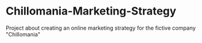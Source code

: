 # Chillomania-Marketing-Strategy
Project about creating an online marketing strategy for the fictive company "Chillomania"
